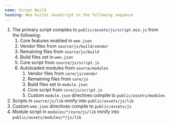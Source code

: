 ```yaml
---
name: Script Build
heading: Wee builds JavaScript in the following sequence
---
```


1. The primary script compiles to `public/assets/js/script.min.js` from the following:
	1. Core features enabled in `wee.json`
	2. Vendor files from `source/js/build/vendor`
	3. Remaining files from `source/js/build`
	4. Build files set in `wee.json`
	5. Core script from `source/js/script.js`
	6. Autoloaded modules from `source/modules`
		1. Vendor files from `core/js/vendor`
		2. Remaining files from `core/js`
		3. Build files set in `module.json`
		4. Core script from `core/js/script.js`
		5. Custom `module.json` directives compile to `public/assets/modules`
2. Scripts in `source/js/lib` minify into `public/assets/js/lib`
3. Custom `wee.json` directives compile to `public/assets/js`
4. Module script in `modules/*/core/js/lib` minify into `public/assets/modules/*/js/lib`